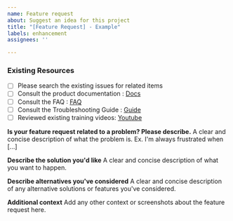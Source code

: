 ```yaml
---
name: Feature request
about: Suggest an idea for this project
title: "[Feature Request] - Example"
labels: enhancement
assignees: ''

---
```


### Existing Resources

- [ ] Please search the existing issues for related items
- [ ] Consult the product documentation : [Docs](https://kasmweb.com/docs/latest/index.html)
- [ ] Consult the FAQ : [FAQ](https://kasmweb.com/docs/latest/FAQ.html)
- [ ] Consult the Troubleshooting Guide : [Guide](https://kasmweb.com/docs/latest/guide/troubleshooting.html)
- [ ] Reviewed existing training videos: [Youtube](https://www.youtube.com/@KasmWorkspaces )

**Is your feature request related to a problem? Please describe.**
A clear and concise description of what the problem is. Ex. I'm always frustrated when [...]

**Describe the solution you'd like**
A clear and concise description of what you want to happen.

**Describe alternatives you've considered**
A clear and concise description of any alternative solutions or features you've considered.

**Additional context**
Add any other context or screenshots about the feature request here.